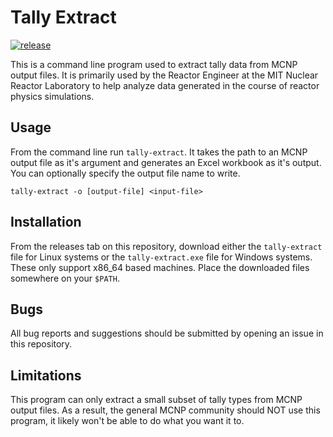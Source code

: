 # Tally Extract 
[![release](https://github.com/kclapper/tally-extract/actions/workflows/release.yml/badge.svg?branch=main)](https://github.com/kclapper/tally-extract/actions/workflows/release.yml)

This is a command line program used to extract tally data from MCNP
output files. It is primarily used by the Reactor Engineer at the MIT
Nuclear Reactor Laboratory to help analyze data generated in the course
of reactor physics simulations.

## Usage
From the command line run `tally-extract`. It takes the path to an MCNP
output file as it's argument and generates an Excel workbook as it's
output. You can optionally specify the output file name to write.

    tally-extract -o [output-file] <input-file>
    
## Installation
From the releases tab on this repository, download either the `tally-extract`
file for Linux systems or the `tally-extract.exe` file for Windows systems.
These only support x86_64 based machines. Place the downloaded files 
somewhere on your `$PATH`.

## Bugs
All bug reports and suggestions should be submitted by opening an issue
in this repository.

## Limitations
This program can only extract a small subset of tally types from MCNP 
output files. As a result, the general MCNP community should NOT use this
program, it likely won't be able to do what you want it to.
